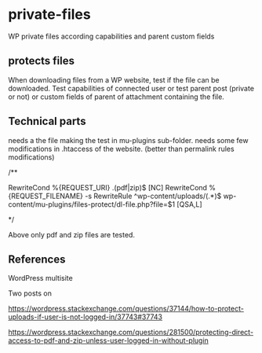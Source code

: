# private-files
WP private files according capabilities and parent custom fields

## protects files
When downloading files from a WP website, test if the file can be downloaded. Test capabilities of connected user or test parent post (private or not) or custom fields of parent of attachment containing the file.

## Technical parts

needs a the file making the test in mu-plugins sub-folder.
needs some few modifications in .htaccess of the website. (better than permalink rules modifications)

/**

RewriteCond %{REQUEST_URI} \.(pdf|zip)$ [NC]
RewriteCond %{REQUEST_FILENAME} -s
RewriteRule ^wp-content/uploads/(.*)$ wp-content/mu-plugins/files-protect/dl-file.php?file=$1 [QSA,L]

*/

Above only pdf and zip files are tested.


## References
WordPress multisite

Two posts on 

https://wordpress.stackexchange.com/questions/37144/how-to-protect-uploads-if-user-is-not-logged-in/37743#37743

https://wordpress.stackexchange.com/questions/281500/protecting-direct-access-to-pdf-and-zip-unless-user-logged-in-without-plugin
